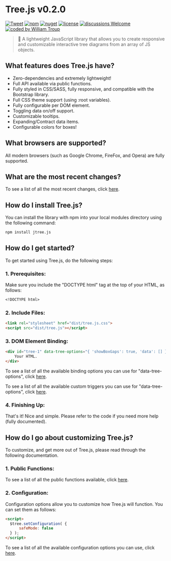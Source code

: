 # Tree.js v0.2.0

[![Tweet](https://img.shields.io/twitter/url/http/shields.io.svg?style=social)](https://twitter.com/intent/tweet?text=Tree.js%2C%20a%20free%20JavaScript%data%20tree&url=https://github.com/williamtroup/Tree.js&hashtags=javascript,tree,data)
[![npm](https://img.shields.io/badge/npmjs-v0.2.0-blue)](https://www.npmjs.com/package/jtree.js)
[![nuget](https://img.shields.io/badge/nuget-v0.2.0-purple)](https://www.nuget.org/packages/jTree.js/)
[![license](https://img.shields.io/badge/license-MIT-green)](https://github.com/williamtroup/Tree.js/blob/main/LICENSE.txt)
[![discussions Welcome](https://img.shields.io/badge/discussions-Welcome-red)](https://github.com/williamtroup/Tree.js/discussions)
[![coded by William Troup](https://img.shields.io/badge/coded_by-William_Troup-yellow)](https://william-troup.com/)

> 🌲 A lightweight JavaScript library that allows you to create responsive and customizable interactive tree diagrams from an array of JS objects.


## What features does Tree.js have?

- Zero-dependencies and extremely lightweight!
- Full API available via public functions.
- Fully styled in CSS/SASS, fully responsive, and compatible with the Bootstrap library.
- Full CSS theme support (using :root variables).
- Fully configurable per DOM element.
- Toggling data on/off support.
- Customizable tooltips.
- Expanding/Contract data items.
- Configurable colors for boxes!


## What browsers are supported?

All modern browsers (such as Google Chrome, FireFox, and Opera) are fully supported.


## What are the most recent changes?

To see a list of all the most recent changes, click [here](docs/CHANGE_LOG.md).


## How do I install Tree.js?

You can install the library with npm into your local modules directory using the following command:

```markdown
npm install jtree.js
```


## How do I get started?

To get started using Tree.js, do the following steps:

### 1. Prerequisites:

Make sure you include the "DOCTYPE html" tag at the top of your HTML, as follows:

```markdown
<!DOCTYPE html>
```

### 2. Include Files:

```markdown
<link rel="stylesheet" href="dist/tree.js.css">
<script src="dist/tree.js"></script>
```

### 3. DOM Element Binding:

```markdown
<div id="tree-1" data-tree-options="{ 'showBoxGaps': true, 'data': [] }">
    Your HTML.
</div>
```

To see a list of all the available binding options you can use for "data-tree-options", click [here](docs/binding/OPTIONS.md).

To see a list of all the available custom triggers you can use for "data-tree-options", click [here](docs/binding/CUSTOM_TRIGGERS.md).


### 4. Finishing Up:

That's it! Nice and simple. Please refer to the code if you need more help (fully documented).


## How do I go about customizing Tree.js?

To customize, and get more out of Tree.js, please read through the following documentation.


### 1. Public Functions:

To see a list of all the public functions available, click [here](docs/PUBLIC_FUNCTIONS.md).


### 2. Configuration:

Configuration options allow you to customize how Tree.js will function.  You can set them as follows:

```markdown
<script> 
  $tree.setConfiguration( {
      safeMode: false
  } );
</script>
```

To see a list of all the available configuration options you can use, click [here](docs/configuration/OPTIONS.md).